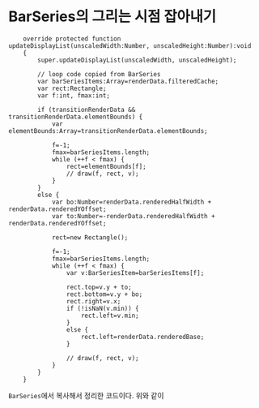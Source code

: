 # BarSeries의 그리는 시점 잡아내기

		override protected function updateDisplayList(unscaledWidth:Number, unscaledHeight:Number):void
		{
			super.updateDisplayList(unscaledWidth, unscaledHeight);

			// loop code copied from BarSeries
			var barSeriesItems:Array=renderData.filteredCache;
			var rect:Rectangle;
			var f:int, fmax:int;

			if (transitionRenderData && transitionRenderData.elementBounds) {
				var elementBounds:Array=transitionRenderData.elementBounds;

				f=-1;
				fmax=barSeriesItems.length;
				while (++f < fmax) {
					rect=elementBounds[f];
					// draw(f, rect, v);
				}
			}
			else {
				var bo:Number=renderData.renderedHalfWidth + renderData.renderedYOffset;
				var to:Number=-renderData.renderedHalfWidth + renderData.renderedYOffset;

				rect=new Rectangle();

				f=-1;
				fmax=barSeriesItems.length;
				while (++f < fmax) {
					var v:BarSeriesItem=barSeriesItems[f];

					rect.top=v.y + to;
					rect.bottom=v.y + bo;
					rect.right=v.x;
					if (!isNaN(v.min)) {
						rect.left=v.min;
					}
					else {
						rect.left=renderData.renderedBase;
					}

					// draw(f, rect, v);
				}
			}
		}

`BarSeries`에서 복사해서 정리한 코드이다. 위와 같이 